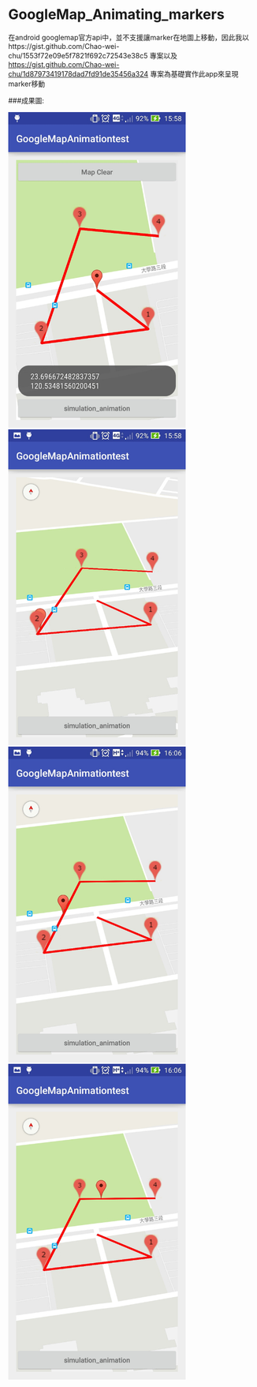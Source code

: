 # GoogleMap_Animating_markers
在android googlemap官方api中，並不支援讓marker在地圖上移動，因此我以https://gist.github.com/Chao-wei-chu/1553f72e09e5f7821f692c72543e38c5 專案以及 https://gist.github.com/Chao-wei-chu/1d87973419178dad7fd91de35456a324 專案為基礎實作此app來呈現marker移動


###成果圖:

<img src="/Screenshot_2016-11-06-15-58-48.jpg" width = "360" hight="640" />
<img src="/Screenshot_2016-11-06-15-58-58.jpg" width = "360" hight="640" />
<img src="/Screenshot_2016-11-06-16-06-14.jpg" width = "360" hight="640" />
<img src="/Screenshot_2016-11-06-16-06-16.jpg" width = "360" hight="640" />
